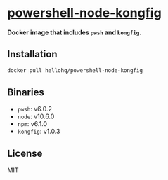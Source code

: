 # [powershell-node-kongfig](https://hub.docker.com/r/hellohq/powershell-node-kongfig/)

**Docker image that includes `pwsh` and `kongfig`.**

## Installation

```sh
docker pull hellohq/powershell-node-kongfig
```

## Binaries

- `pwsh`: v6.0.2
- `node`: v10.6.0
- `npm`: v6.1.0
- `kongfig`: v1.0.3

## License

MIT
